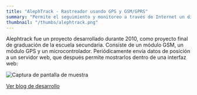 ```yaml
---
title: "AlephTrack - Rastreador usando GPS y GSM/GPRS"
summary: "Permite el seguimiento y monitoreo a través de Internet un dispositivo, que puede ser instalado facilmente en un auto."
thumbnail: "/thumbs/alephtrack.png"
---
```


Alephtrack fue un proyecto desarrollado durante 2010, como proyecto final de graduación de la escuela secundaria. Consiste de un módulo GSM, un módulo GPS y un microcontrolador. Periódicamente envía datos de posición a un servidor web, que después permite mostrarlos dentro de una interfaz web:

![Captura de pantalla de muestra](http://1.bp.blogspot.com/_i7DtQvb7RtE/S8PRkswJLJI/AAAAAAAAEe0/DhF7DMNo9FM/s1600/screenshot.png)

[Ver blog de desarrollo](http://alephtrack.blogspot.com)

